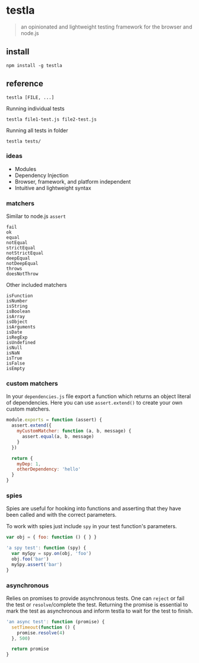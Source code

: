 # testla

> an opinionated and lightweight testing framework for the browser and node.js

## install

```
npm install -g testla
```


## reference

```
testla [FILE, ...]
```

Running individual tests

```
testla file1-test.js file2-test.js
```

Running all tests in folder

```
testla tests/
```


### ideas

* Modules
* Dependency Injection
* Browser, framework, and platform independent
* Intuitive and lightweight syntax


### matchers

Similar to node.js `assert`

```
fail
ok
equal
notEqual
strictEqual
notStrictEqual
deepEqual
notDeepEqual
throws
doesNotThrow
```

Other included matchers

```
isFunction
isNumber
isString
isBoolean
isArray
isObject
isArguments
isDate
isRegExp
isUndefined
isNull
isNaN
isTrue
isFalse
isEmpty
```


### custom matchers

In your `dependencies.js` file export a function which returns an object
literal of dependencies. Here you can use `assert.extend()` to create your own
custom matchers.

```js
module.exports = function (assert) {
  assert.extend({
    myCustomMatcher: function (a, b, message) {
      assert.equal(a, b, message)
    }
  })

  return {
    myDep: 1,
    otherDependency: 'hello'
  }
}
```


### spies

Spies are useful for hooking into functions and asserting that they have been
called and with the correct parameters.

To work with spies just include `spy` in your test function's parameters.

```js
var obj = { foo: function () { } }

'a spy test': function (spy) {
  var mySpy = spy.on(obj, 'foo')
  obj.foo('bar')
  mySpy.assert('bar')
}
```


### asynchronous

Relies on promises to provide asynchronous tests. One can `reject` or fail the
test or `resolve`/complete the test. Returning the promise is essential to mark
the test as asynchronous and inform testla to wait for the test to finish.

```js
'an async test': function (promise) {
  setTimeout(function () {
    promise.resolve(4)
  }, 500)

  return promise
}
```
